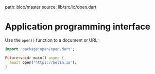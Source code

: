 path: blob/master
source: lib/src/io/open.dart

# Application programming interface
Use the `open()` function to a document or URL:

```dart
import 'package:open/open.dart';

Future<void> main() async {
  await open('https://belin.io');
}
```
